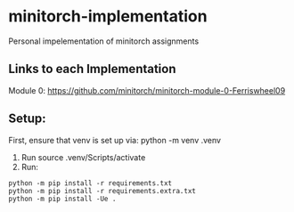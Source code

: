 # minitorch-implementation
Personal impelementation of minitorch assignments

## Links to each Implementation
Module 0: https://github.com/minitorch/minitorch-module-0-Ferriswheel09  

## Setup:
First, ensure that venv is set up via: python -m venv .venv
1. Run source .venv/Scripts/activate
2. Run: 
```
python -m pip install -r requirements.txt
python -m pip install -r requirements.extra.txt
python -m pip install -Ue .
```